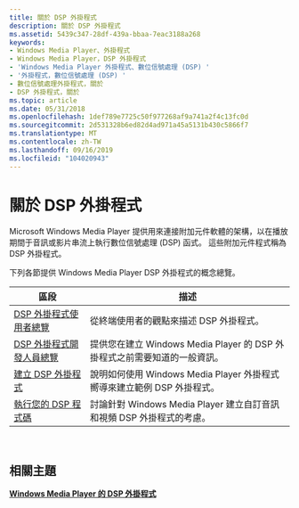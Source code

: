 ```yaml
---
title: 關於 DSP 外掛程式
description: 關於 DSP 外掛程式
ms.assetid: 5439c347-28df-439a-bbaa-7eac3188a268
keywords:
- Windows Media Player、外掛程式
- Windows Media Player，DSP 外掛程式
- 'Windows Media Player 外掛程式、數位信號處理 (DSP) '
- '外掛程式，數位信號處理 (DSP) '
- 數位信號處理外掛程式，關於
- DSP 外掛程式，關於
ms.topic: article
ms.date: 05/31/2018
ms.openlocfilehash: 1def789e7725c50f977268af9a741a2f4c13fc0d
ms.sourcegitcommit: 2d531328b6ed82d4ad971a45a5131b430c5866f7
ms.translationtype: MT
ms.contentlocale: zh-TW
ms.lasthandoff: 09/16/2019
ms.locfileid: "104020943"
---
```

# <a name="about-dsp-plug-ins"></a>關於 DSP 外掛程式

Microsoft Windows Media Player 提供用來連接附加元件軟體的架構，以在播放期間于音訊或影片串流上執行數位信號處理 (DSP) 函式。 這些附加元件程式稱為 DSP 外掛程式。

下列各節提供 Windows Media Player DSP 外掛程式的概念總覽。



| 區段                                                              | 描述                                                                                            |
|----------------------------------------------------------------------|--------------------------------------------------------------------------------------------------------|
| [DSP 外掛程式使用者總覽](dsp-plug-in-user-overview.md)           | 從終端使用者的觀點來描述 DSP 外掛程式。                                                |
| [DSP 外掛程式開發人員總覽](dsp-plug-in-developer-overview.md) | 提供您在建立 Windows Media Player 的 DSP 外掛程式之前需要知道的一般資訊。 |
| [建立 DSP 外掛程式](building-a-dsp-plug-in.md)                 | 說明如何使用 Windows Media Player 外掛程式嚮導來建立範例 DSP 外掛程式。            |
| [執行您的 DSP 程式碼](implementing-your-dsp-code.md)         | 討論針對 Windows Media Player 建立自訂音訊和視頻 DSP 外掛程式的考慮。    |



 

## <a name="related-topics"></a>相關主題

<dl> <dt>

[**Windows Media Player 的 DSP 外掛程式**](windows-media-player-dsp-plug-ins.md)
</dt> </dl>

 

 




